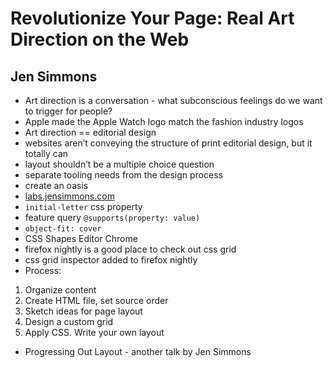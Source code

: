 # Revolutionize Your Page: Real Art Direction on the Web
## Jen Simmons

- Art direction is a conversation - what subconscious feelings do we want to trigger for people?
- Apple made the Apple Watch logo match the fashion industry logos
- Art direction == editorial design
- websites aren’t conveying the structure of print editorial design, but it totally can
- layout shouldn’t be a multiple choice question
- separate tooling needs from the design process
- create an oasis
- [labs.jensimmons.com](http://labs.jensimmons.com)
- `initial-letter` css property
- feature query `@supports(property: value)`	
- `object-fit: cover`
- CSS Shapes Editor Chrome
- firefox nightly is a good place to check out css grid
- css grid inspector added to firefox nightly
- Process:

1. Organize content
2. Create HTML file, set source order
3. Sketch ideas for page layout
4. Design a custom grid
5. Apply CSS. Write your own layout

- Progressing Out Layout - another talk by Jen Simmons